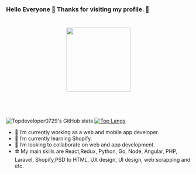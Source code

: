 ### Hello Everyone 👋 Thanks for visiting my profile. 🍻
<div align="center" style="margin: 40px 0">
    <a href="https://github.com/Dev-1102/github-profile-views-counter">
        <img width="175px" src="https://komarev.com/ghpvc/?username=SenDev001&color=DE002D">
    </a>
</div>

<br/>

![Topdeveloper0729's GitHub stats](https://github-readme-stats.vercel.app/api?username=SenDev001&show_icons=true)
[![Top Langs](https://github-readme-stats.vercel.app/api/top-langs/?username=SenDev001&layout=compact)](https://github.com/anuraghazra/github-readme-stats)

- 🔭 I’m currently working as a web and mobile app developer.
- 🌱 I’m currently learning Shopify.
- 👯 I’m looking to collaborate on web and app development.
- ⚽ My main skills are React,Redux, Python, Go, Node, Angular, PHP, Laravel, Shopify,PSD to HTML, UX design, UI design, web scrapping and etc.
  
